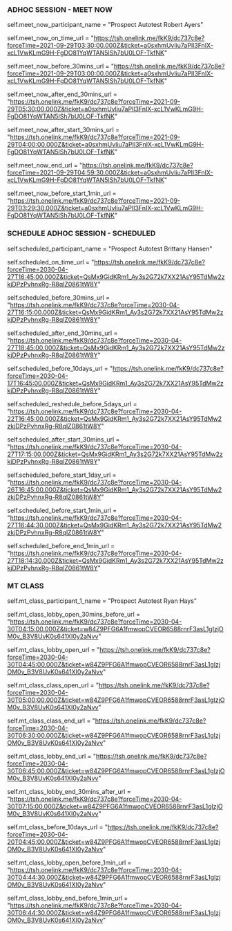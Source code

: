 ### ADHOC SESSION - MEET NOW ###
self.meet_now_participant_name = "Prospect Autotest Robert Ayers"

self.meet_now_on_time_url = "https://tsh.onelink.me/fkK9/dc737c8e?forceTime=2021-09-29T03:30:00.000Z&ticket=a0sxhmUvliu7aPIl3FnIX-xcL1VwKLmG9H-FgDO81YqWTAN5lSh7bU0LOF-TkfNK"

self.meet_now_before_30mins_url = "https://tsh.onelink.me/fkK9/dc737c8e?forceTime=2021-09-29T03:00:00.000Z&ticket=a0sxhmUvliu7aPIl3FnIX-xcL1VwKLmG9H-FgDO81YqWTAN5lSh7bU0LOF-TkfNK"

self.meet_now_after_end_30mins_url = "https://tsh.onelink.me/fkK9/dc737c8e?forceTime=2021-09-29T05:30:00.000Z&ticket=a0sxhmUvliu7aPIl3FnIX-xcL1VwKLmG9H-FgDO81YqWTAN5lSh7bU0LOF-TkfNK"

self.meet_now_after_start_30mins_url = "https://tsh.onelink.me/fkK9/dc737c8e?forceTime=2021-09-29T04:00:00.000Z&ticket=a0sxhmUvliu7aPIl3FnIX-xcL1VwKLmG9H-FgDO81YqWTAN5lSh7bU0LOF-TkfNK"

self.meet_now_end_url = "https://tsh.onelink.me/fkK9/dc737c8e?forceTime=2021-09-29T04:59:30.000Z&ticket=a0sxhmUvliu7aPIl3FnIX-xcL1VwKLmG9H-FgDO81YqWTAN5lSh7bU0LOF-TkfNK"

self.meet_now_before_start_1min_url = "https://tsh.onelink.me/fkK9/dc737c8e?forceTime=2021-09-29T03:29:30.000Z&ticket=a0sxhmUvliu7aPIl3FnIX-xcL1VwKLmG9H-FgDO81YqWTAN5lSh7bU0LOF-TkfNK"

### SCHEDULE ADHOC SESSION - SCHEDULED ###

self.scheduled_participant_name = "Prospect Autotest Brittany Hansen"

self.scheduled_on_time_url = "https://tsh.onelink.me/fkK9/dc737c8e?forceTime=2030-04-27T16:45:00.000Z&ticket=QsMx9GidKRm1_Ay3s2G72k7XX21AsY95TdMw2zkjDPzPvhnxRg-R8qlZ0861tW8Y"

self.scheduled_before_30mins_url = "https://tsh.onelink.me/fkK9/dc737c8e?orceTime=2030-04-27T16:15:00.000Z&ticket=QsMx9GidKRm1_Ay3s2G72k7XX21AsY95TdMw2zkjDPzPvhnxRg-R8qlZ0861tW8Y"

self.scheduled_after_end_30mins_url = "https://tsh.onelink.me/fkK9/dc737c8e?forceTime=2030-04-27T18:45:00.000Z&ticket=QsMx9GidKRm1_Ay3s2G72k7XX21AsY95TdMw2zkjDPzPvhnxRg-R8qlZ0861tW8Y"

self.scheduled_before_10days_url = "https://tsh.onelink.me/fkK9/dc737c8e?forceTime=2030-04-17T16:45:00.000Z&ticket=QsMx9GidKRm1_Ay3s2G72k7XX21AsY95TdMw2zkjDPzPvhnxRg-R8qlZ0861tW8Y"

self.scheduled_reshedule_before_5days_url = "https://tsh.onelink.me/fkK9/dc737c8e?forceTime=2030-04-22T16:45:00.000Z&ticket=QsMx9GidKRm1_Ay3s2G72k7XX21AsY95TdMw2zkjDPzPvhnxRg-R8qlZ0861tW8Y"

self.scheduled_after_start_30mins_url = "https://tsh.onelink.me/fkK9/dc737c8e?forceTime=2030-04-27T17:15:00.000Z&ticket=QsMx9GidKRm1_Ay3s2G72k7XX21AsY95TdMw2zkjDPzPvhnxRg-R8qlZ0861tW8Y"

self.scheduled_before_start_1day_url = "https://tsh.onelink.me/fkK9/dc737c8e?forceTime=2030-04-26T16:45:00.000Z&ticket=QsMx9GidKRm1_Ay3s2G72k7XX21AsY95TdMw2zkjDPzPvhnxRg-R8qlZ0861tW8Y"

self.scheduled_before_start_1min_url = "https://tsh.onelink.me/fkK9/dc737c8e?forceTime=2030-04-27T16:44:30.000Z&ticket=QsMx9GidKRm1_Ay3s2G72k7XX21AsY95TdMw2zkjDPzPvhnxRg-R8qlZ0861tW8Y"

self.scheduled_before_end_1min_url = "https://tsh.onelink.me/fkK9/dc737c8e?forceTime=2030-04-27T18:14:30.000Z&ticket=QsMx9GidKRm1_Ay3s2G72k7XX21AsY95TdMw2zkjDPzPvhnxRg-R8qlZ0861tW8Y"

### MT CLASS ###

self.mt_class_participant_1_name = "Prospect Autotest Ryan Hays"

self.mt_class_lobby_open_30mins_before_url = "https://tsh.onelink.me/fkK9/dc737c8e?forceTime=2030-04-30T04:15:00.000Z&ticket=w84Z9PFG6A1fmwopCVEOR6588rnrF3asL1gIzjOM0v_B3V8UvK0s641XI0y2aNvv"

self.mt_class_lobby_open_url = "https://tsh.onelink.me/fkK9/dc737c8e?forceTime=2030-04-30T04:45:00.000Z&ticket=w84Z9PFG6A1fmwopCVEOR6588rnrF3asL1gIzjOM0v_B3V8UvK0s641XI0y2aNvv"

self.mt_class_class_open_url = "https://tsh.onelink.me/fkK9/dc737c8e?forceTime=2030-04-30T05:00:00.000Z&ticket=w84Z9PFG6A1fmwopCVEOR6588rnrF3asL1gIzjOM0v_B3V8UvK0s641XI0y2aNvv"

self.mt_class_class_end_url = "https://tsh.onelink.me/fkK9/dc737c8e?forceTime=2030-04-30T06:30:00.000Z&ticket=w84Z9PFG6A1fmwopCVEOR6588rnrF3asL1gIzjOM0v_B3V8UvK0s641XI0y2aNvv"

self.mt_class_lobby_end_url = "https://tsh.onelink.me/fkK9/dc737c8e?forceTime=2030-04-30T06:45:00.000Z&ticket=w84Z9PFG6A1fmwopCVEOR6588rnrF3asL1gIzjOM0v_B3V8UvK0s641XI0y2aNvv"

self.mt_class_lobby_end_30mins_after_url = "https://tsh.onelink.me/fkK9/dc737c8e?forceTime=2030-04-30T07:15:00.000Z&ticket=w84Z9PFG6A1fmwopCVEOR6588rnrF3asL1gIzjOM0v_B3V8UvK0s641XI0y2aNvv"

self.mt_class_before_10days_url = "https://tsh.onelink.me/fkK9/dc737c8e?forceTime=2030-04-20T04:45:00.000Z&ticket=w84Z9PFG6A1fmwopCVEOR6588rnrF3asL1gIzjOM0v_B3V8UvK0s641XI0y2aNvv"

self.mt_class_lobby_open_before_1min_url = "https://tsh.onelink.me/fkK9/dc737c8e?forceTime=2030-04-30T04:44:30.000Z&ticket=w84Z9PFG6A1fmwopCVEOR6588rnrF3asL1gIzjOM0v_B3V8UvK0s641XI0y2aNvv"

self.mt_class_lobby_end_before_1min_url = "https://tsh.onelink.me/fkK9/dc737c8e?forceTime=2030-04-30T06:44:30.000Z&ticket=w84Z9PFG6A1fmwopCVEOR6588rnrF3asL1gIzjOM0v_B3V8UvK0s641XI0y2aNvv"

